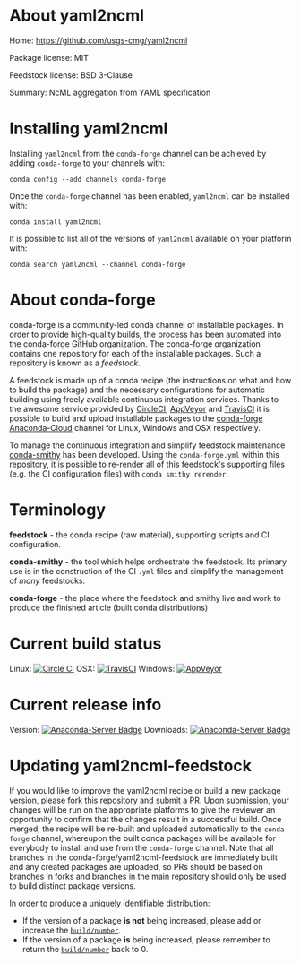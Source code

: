 About yaml2ncml
===============

Home: https://github.com/usgs-cmg/yaml2ncml

Package license: MIT

Feedstock license: BSD 3-Clause

Summary: NcML aggregation from YAML specification



Installing yaml2ncml
====================

Installing `yaml2ncml` from the `conda-forge` channel can be achieved by adding `conda-forge` to your channels with:

```
conda config --add channels conda-forge
```

Once the `conda-forge` channel has been enabled, `yaml2ncml` can be installed with:

```
conda install yaml2ncml
```

It is possible to list all of the versions of `yaml2ncml` available on your platform with:

```
conda search yaml2ncml --channel conda-forge
```



About conda-forge
=================

conda-forge is a community-led conda channel of installable packages.
In order to provide high-quality builds, the process has been automated into the
conda-forge GitHub organization. The conda-forge organization contains one repository
for each of the installable packages. Such a repository is known as a *feedstock*.

A feedstock is made up of a conda recipe (the instructions on what and how to build
the package) and the necessary configurations for automatic building using freely
available continuous integration services. Thanks to the awesome service provided by
[CircleCI](https://circleci.com/), [AppVeyor](http://www.appveyor.com/)
and [TravisCI](https://travis-ci.org/) it is possible to build and upload installable
packages to the [conda-forge](https://anaconda.org/conda-forge)
[Anaconda-Cloud](http://docs.anaconda.org/) channel for Linux, Windows and OSX respectively.

To manage the continuous integration and simplify feedstock maintenance
[conda-smithy](http://github.com/conda-forge/conda-smithy) has been developed.
Using the ``conda-forge.yml`` within this repository, it is possible to re-render all of
this feedstock's supporting files (e.g. the CI configuration files) with ``conda smithy rerender``.


Terminology
===========

**feedstock** - the conda recipe (raw material), supporting scripts and CI configuration.

**conda-smithy** - the tool which helps orchestrate the feedstock.
                   Its primary use is in the construction of the CI ``.yml`` files
                   and simplify the management of *many* feedstocks.

**conda-forge** - the place where the feedstock and smithy live and work to
                  produce the finished article (built conda distributions)

Current build status
====================

Linux: [![Circle CI](https://circleci.com/gh/conda-forge/yaml2ncml-feedstock.svg?style=shield)](https://circleci.com/gh/conda-forge/yaml2ncml-feedstock)
OSX: [![TravisCI](https://travis-ci.org/conda-forge/yaml2ncml-feedstock.svg?branch=master)](https://travis-ci.org/conda-forge/yaml2ncml-feedstock)
Windows: [![AppVeyor](https://ci.appveyor.com/api/projects/status/github/conda-forge/yaml2ncml-feedstock?svg=True)](https://ci.appveyor.com/project/conda-forge/yaml2ncml-feedstock/branch/master)

Current release info
====================
Version: [![Anaconda-Server Badge](https://anaconda.org/conda-forge/yaml2ncml/badges/version.svg)](https://anaconda.org/conda-forge/yaml2ncml)
Downloads: [![Anaconda-Server Badge](https://anaconda.org/conda-forge/yaml2ncml/badges/downloads.svg)](https://anaconda.org/conda-forge/yaml2ncml)


Updating yaml2ncml-feedstock
============================

If you would like to improve the yaml2ncml recipe or build a new
package version, please fork this repository and submit a PR. Upon submission,
your changes will be run on the appropriate platforms to give the reviewer an
opportunity to confirm that the changes result in a successful build. Once
merged, the recipe will be re-built and uploaded automatically to the
`conda-forge` channel, whereupon the built conda packages will be available for
everybody to install and use from the `conda-forge` channel.
Note that all branches in the conda-forge/yaml2ncml-feedstock are
immediately built and any created packages are uploaded, so PRs should be based
on branches in forks and branches in the main repository should only be used to
build distinct package versions.

In order to produce a uniquely identifiable distribution:
 * If the version of a package **is not** being increased, please add or increase
   the [``build/number``](http://conda.pydata.org/docs/building/meta-yaml.html#build-number-and-string).
 * If the version of a package **is** being increased, please remember to return
   the [``build/number``](http://conda.pydata.org/docs/building/meta-yaml.html#build-number-and-string)
   back to 0.

